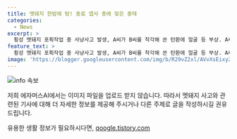 ```yaml
---
title: 멧돼지 한밤에 탕! 동료 엽사 총에 맞은 중태
categories:
  - News
excerpt: >
  횡성 멧돼지 포획작업 중 사냥사고 발생, A씨가 B씨를 착각해 쏜 탄환에 얼굴 등 부상. A씨는 소리에 혼동, B씨를 멧돼지로 착각한 것으로 진술. B씨는 의식잃고 병원 이송, 현재 위중한 상태로 회복중. 둘은 멧돼지로부터 농작물 피해 방지를 위해 활동 중. 경찰, A씨 업무상 과실치상 혐의로 수사 중. 야행성 동물 포획 시간과 관련하여 경찰 조사 예정.
feature_text: >
  횡성 멧돼지 포획작업 중 사냥사고 발생, A씨가 B씨를 착각해 쏜 탄환에 얼굴 등 부상. A씨는 소리에 혼동, B씨를 멧돼지로 착각한 것으로 진술. B씨는 의식잃고 병원 이송, 현재 위중한 상태로 회복중. 둘은 멧돼지로부터 농작물 피해 방지를 위해 활동 중. 경찰, A씨 업무상 과실치상 혐의로 수사 중. 야행성 동물 포획 시간과 관련하여 경찰 조사 예정.
image: 'https://blogger.googleusercontent.com/img/b/R29vZ2xl/AVvXsEixyZcFfHzMRdzZMjFBmAUKJYCLCGyLL1o632UiGVXcaFdKo_bkvkuCioo0uUKlGfBVcT3P84aROyZIXSBEx3Aw5nCQ3pTgDom1WDC4m8eifvWiAmWEEVb4x6G_l8C0QH225ldMjyaFvpxGEBGNO37VmDTDMHGhJPq73UglMfDca1-0aw/s1600/blogspot.png'
---
```


<p><img src="https://blogger.googleusercontent.com/img/b/R29vZ2xl/AVvXsEixyZcFfHzMRdzZMjFBmAUKJYCLCGyLL1o632UiGVXcaFdKo_bkvkuCioo0uUKlGfBVcT3P84aROyZIXSBEx3Aw5nCQ3pTgDom1WDC4m8eifvWiAmWEEVb4x6G_l8C0QH225ldMjyaFvpxGEBGNO37VmDTDMHGhJPq73UglMfDca1-0aw/s1600/blogspot.png" alt="info 속보" /></p>

<p>저희 에자머스AI에서는 이미지 파일을 업로드 받지 않습니다. 따라서 멧돼지 사고와 관련된 기사에 대해 더 자세한 정보를 제공해 주시거나 다른 주제로 글을 작성하시길 권유드립니다.</p>
유용한 생활 정보가 필요하시다면, <a href="https://qoogle.tistory.com" rel="dofollow">qoogle.tistory.com</a>



